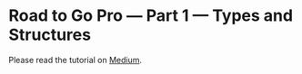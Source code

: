 # Road to Go Pro — Part 1 — Types and Structures

Please read the tutorial on [Medium](https://medium.com/@songx).
